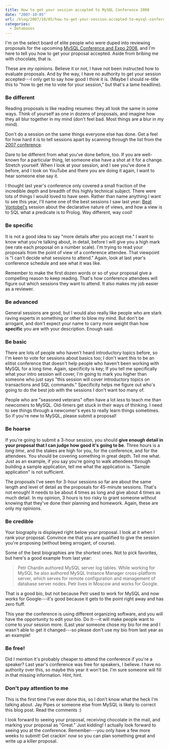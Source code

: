 ```yaml
---
title: How to get your session accepted to MySQL Conference 2008
date: "2007-10-05"
url: /blog/2007/10/05/how-to-get-your-session-accepted-to-mysql-conference-2008/
categories:
  - Databases
---
```

I'm on the select board of elite people who were duped into reviewing proposals for the upcoming [MySQL Conference and Expo 2008](http://www.mysqlconf.com/), and I'm here to tell you how to get your proposal accepted. Aside from bribing me with chocolate, that is.

These are *my* opinions. Believe it or not, I have not been instructed how to evaluate proposals. And by the way, I have no authority to get your session accepted---I only get to say how good I think it is. (Maybe I should re-title this to "how to get me to vote for your session," but that's a lame headline).

### Be different

Reading proposals is like reading resumes: they all look the same in some ways. Think of yourself as one in dozens of proposals, and imagine how they all blur together in my mind (don't feel bad. Most things are a blur in my mind).

Don't do a session on the same things everyone else has done. Get a feel for how hard it is to tell sessions apart by scanning through the list from the [2007 conference](http://conferences.oreillynet.com/pub/w/54/sessions.html).

Dare to be different from what you've done before, too. If you are well-known for a particular thing, let someone else have a shot at it for a change. Stretch yourself. When I look at your session, and I see you've done it before, and I look on YouTube and there you are doing it again, I want to hear someone else say it.

I thought last year's conference only covered a small fraction of the incredible depth and breadth of this highly technical subject. There were lots of things I would loved to have seen. Rather than name anything I want to see this year, I'll name one of the best sessions I saw last year: [Beat Vontobel's](http://www.futhark.ch/) session about the declarative nature of views, and how a view is to SQL what a predicate is to Prolog. Way different, way cool!

### Be specific

It is not a good idea to say "more details after you accept me." I want to know what you're talking about, in detail, before I will give you a high mark (we rate each proposal on a number scale). I'm trying to read your proposals from the point of view of a conference attendee. That viewpoint is "I can't decide what sessions to attend." Again, look at last year's conference schedule and see what it was like.

Remember to make the first dozen words or so of your proposal give a compelling reason to keep reading. That's how conference attendees will figure out which sessions they want to attend. It also makes my job easier as a reviewer.

### Be advanced

General sessions are good, but I would also really like people who are stark raving experts in something or other to blow my mind. But don't be arrogant, and don't expect your name to carry more weight than how **specific** you are with your description. Enough said.

### Be basic

There are lots of people who haven't heard introductory topics before, so I'm keen to vote for sessions about basics too; I don't want this to be an elitist conference that doesn't help people who haven't been working with MySQL for a long time. Again, specificity is key; If you tell me specifically what your intro session will cover, I'm going to mark you higher than someone who just says "this session will cover introductory topics on transactions and SQL commands." Specificity helps me figure out who's going to do the best job with the sessions I don't want too many of.

People who are "seasoned veterans" often have a lot *less* to teach me than newcomers to MySQL. Old-timers get stuck in their ways of thinking. I need to see things through a newcomer's eyes to really learn things sometimes. So if you're new to MySQL, please submit a proposal!

### Be hoarse

If you're going to submit a 3-hour session, you should **give enough detail in your proposal that I can judge how good it's going to be**. Three hours is a *long time*, and the stakes are high for you, for the conference, and for the attendees. You should be covering something in great depth. Tell me what. Just as an example, if you say you're going to walk attendees through building a sample application, tell me what the application is. "Sample application" is not sufficient.

The proposals I've seen for 3-hour sessions so far are about the same length and level of detail as the proposals for 45-minute sessions. That's not enough! It needs to be about 4 times as long and give about 4 times as much detail. In my opinion, 3 hours is too risky to grant someone without knowing that they've done their planning and homework. Again, these are only my opinions.

### Be credible

Your biography is displayed right below your proposal. I look at it when I rank your proposal. Convince me that you are qualified to give the session you're proposing (without being arrogant, of course).

Some of the best biographies are the shortest ones. Not to pick favorites, but here's a good example from last year:

<blockquote cite="http://conferences.oreillynet.com/cs/mysqluc2007/view/e_spkr/3190">
  <p>
    Petr Chardin authored MySQL server log tables. While working for MySQL he also authored MySQL Instance Manager cross-platform server, which serves for remote configuration and management of database server nodes. Petr lives in Moscow and works for Google.
  </p>
</blockquote>

That is a good bio, but not because Petr used to work for MySQL and now works for Google---it's good because it gets to the point right away and has zero fluff.

This year the conference is using different organizing software, and you will have the opportunity to edit your bio. Do it---it will make people want to come to your session more. (Last year someone chose my bio for me and I wasn't able to get it changed---so please don't use my bio from last year as an example!

### Be free!

Did I mention it's probably cheaper to attend the conference if you're a speaker? Last year's conference was free for speakers, I believe. I have no authority over this, so maybe this year it won't be. I'm sure someone will fill in that missing information. Hint, hint.

### Don't pay attention to me

This is the first time I've ever done this, so I don't know what the heck I'm talking about. Jay Pipes or someone else from MySQL is likely to correct this blog post. Read the comments :)

I look forward to seeing your proposal, receiving chocolate in the mail, and marking your proposal as "Great." Just kidding! I actually look forward to seeing you at the conference. Remember---you only have a few more weeks to submit! Get crackin' *now* so you can plan something great and write up a killer proposal.


